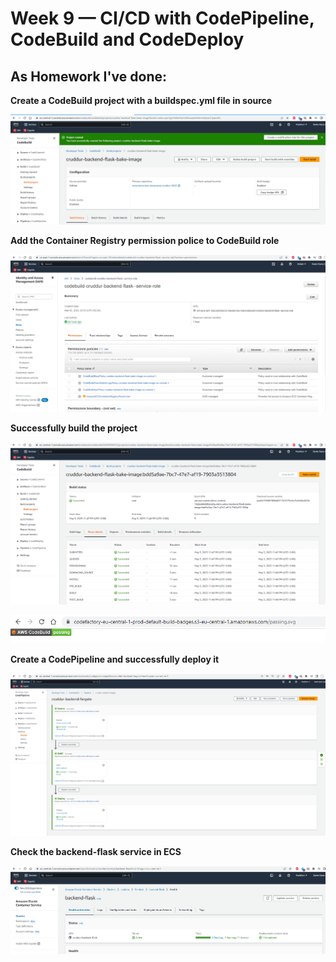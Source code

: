 # Week 9 — CI/CD with CodePipeline, CodeBuild and CodeDeploy

## As Homework I've done:

**Create a CodeBuild project with a buildspec.yml file in source**

![AWS-CodeBuild-backend-flask](assets/AWS-CodeBuild-backend-flask.png)

**Add the Container Registry permission police to CodeBuild role**

![add-container-ecr-permission-police-to-codebuild-role](assets/add-container-ecr-permission-police-to-codebuild-role.png)

**Successfully build the project**

![AWS-CodeBuild-backend-flask-build-succeeded](assets/AWS-CodeBuild-backend-flask-build-succeeded.png)

![AWS-CodeBuild-backend-flask-build-badge](assets/AWS-CodeBuild-backend-flask-build-badge.png)

**Create a CodePipeline and successfully deploy it**

![AWS-CodePipeline-succeeded](assets/AWS-CodePipeline-succeeded.png)

**Check the backend-flask service in ECS**

![AWS-ECS-backend-flask-running](assets/AWS-ECS-backend-flask-running.png)
